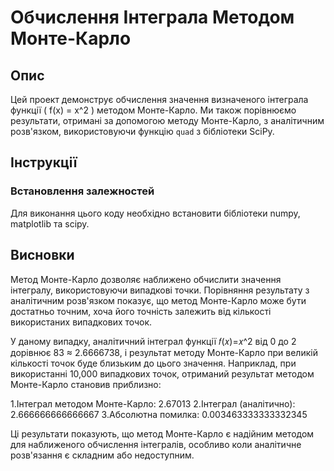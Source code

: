 # Обчислення Інтеграла Методом Монте-Карло

## Опис

Цей проект демонструє обчислення значення визначеного інтеграла функції \( f(x) = x^2 \) методом Монте-Карло. Ми також порівнюємо результати, отримані за допомогою методу Монте-Карло, з аналітичним розв'язком, використовуючи функцію `quad` з бібліотеки SciPy.

## Інструкції

### Встановлення залежностей

Для виконання цього коду необхідно встановити бібліотеки numpy, matplotlib та scipy.

## Висновки

Метод Монте-Карло дозволяє наближено обчислити значення інтегралу, використовуючи випадкові точки. Порівняння результату з аналітичним розв'язком показує, що метод Монте-Карло може бути достатньо точним, хоча його точність залежить від кількості використаних випадкових точок.

У даному випадку, аналітичний інтеграл функції
𝑓(𝑥)=𝑥^2 від 0 до 2 дорівнює 83 ≈ 2.6666738, і результат методу Монте-Карло при великій кількості точок буде близьким до цього значення. Наприклад, при використанні 10,000 випадкових точок, отриманий результат методом Монте-Карло становив приблизно:

1.Інтеграл методом Монте-Карло: 2.67013
2.Інтеграл (аналітично): 2.666666666666667
3.Абсолютна помилка: 0.003463333333332345

Ці результати показують, що метод Монте-Карло є надійним методом для наближеного обчислення інтегралів, особливо коли аналітичне розв'язання є складним або недоступним.
